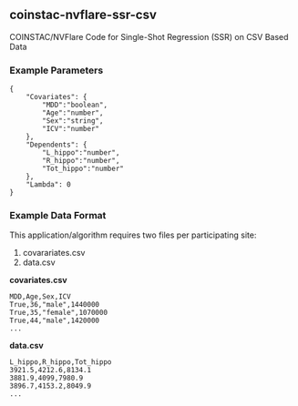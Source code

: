 ## coinstac-nvflare-ssr-csv
COINSTAC/NVFlare Code for Single-Shot Regression (SSR) on CSV Based Data

### Example Parameters
```
{
    "Covariates": {
        "MDD":"boolean",
        "Age":"number",
        "Sex":"string",
        "ICV":"number"
    },
    "Dependents": {
        "L_hippo":"number",
        "R_hippo":"number",
        "Tot_hippo":"number"
    },
    "Lambda": 0
}
```

### Example Data Format
This application/algorithm requires two files per participating site:
1. covarariates.csv
2. data.csv

**covariates.csv**
```
MDD,Age,Sex,ICV
True,36,"male",1440000
True,35,"female",1070000
True,44,"male",1420000
...
```

**data.csv**
```
L_hippo,R_hippo,Tot_hippo
3921.5,4212.6,8134.1
3881.9,4099,7980.9
3896.7,4153.2,8049.9
...
```
